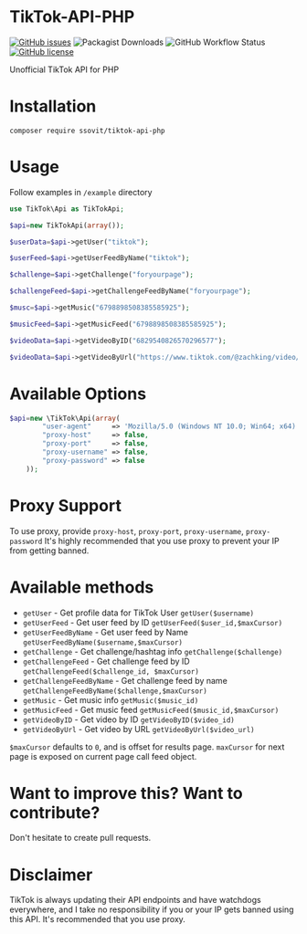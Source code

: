 # TikTok-API-PHP
[![GitHub issues](https://img.shields.io/github/issues/ssovit/TikTok-API-PHP?style=for-the-badge)](https://github.com/ssovit/TikTok-API-PHP/issues) ![Packagist Downloads](https://img.shields.io/packagist/dm/ssovit/TikTok-API-PHP?style=for-the-badge) ![GitHub Workflow Status](https://img.shields.io/github/workflow/status/ssovit/TikTok-API-PHP/Create%20Tag?style=for-the-badge) [![GitHub license](https://img.shields.io/github/license/ssovit/TikTok-API-PHP?style=for-the-badge)](https://github.com/ssovit/TikTok-API-PHP/blob/master/LICENSE)

Unofficial TikTok API for PHP

# Installation
`composer require ssovit/tiktok-api-php`

# Usage
Follow examples in `/example` directory

```php
use TikTok\Api as TikTokApi;

$api=new TikTokApi(array());

$userData=$api->getUser("tiktok");

$userFeed=$api->getUserFeedByName("tiktok");

$challenge=$api->getChallenge("foryourpage");

$challengeFeed=$api->getChallengeFeedByName("foryourpage");

$musc=$api->getMusic("6798898508385585925");

$musicFeed=$api->getMusicFeed("6798898508385585925");

$videoData=$api->getVideoByID("6829540826570296577");

$videoData=$api->getVideoByUrl("https://www.tiktok.com/@zachking/video/6829303572832750853");

```

# Available Options
```php
$api=new \TikTok\Api(array(
		"user-agent"     => 'Mozilla/5.0 (Windows NT 10.0; Win64; x64) AppleWebKit/537.36 (KHTML, like Gecko) Chrome/83.0.4103.106 Safari/537.36',
        "proxy-host"     => false,
        "proxy-port"     => false,
        "proxy-username" => false,
        "proxy-password" => false
    ));
```

# Proxy Support
To use proxy, provide `proxy-host`, `proxy-port`, `proxy-username`, `proxy-password`
It's highly recommended that you use proxy to prevent your IP from getting banned.

# Available methods
- `getUser` - Get profile data for TikTok User `getUser($username)`
- `getUserFeed` - Get user feed by ID `getUserFeed($user_id,$maxCursor)`
- `getUserFeedByName` - Get user feed by Name `getUserFeedByName($username,$maxCursor)`
- `getChallenge` - Get challenge/hashtag info `getChallenge($challenge)`
- `getChallengeFeed` - Get challenge feed by ID `getChallengeFeed($challenge_id, $maxCursor)`
- `getChallengeFeedByName` - Get challenge feed by name `getChallengeFeedByName($challenge,$maxCursor)`
- `getMusic` - Get music info `getMusic($music_id)`
- `getMusicFeed` - Get music feed `getMusicFeed($music_id,$maxCursor)`
- `getVideoByID` - Get video by ID `getVideoByID($video_id)`
- `getVideoByUrl` - Get video by URL `getVideoByUrl($video_url)`

`$maxCursor` defaults to `0`, and is offset for results page. `maxCursor` for next page is exposed on current page call feed object.

# Want to improve this? Want to contribute?
Don't hesitate to create pull requests.

# Disclaimer
TikTok is always updating their API endpoints and have watchdogs everywhere, and I take no responsibility if you or your IP gets banned using this API. It's recommended that you use proxy.